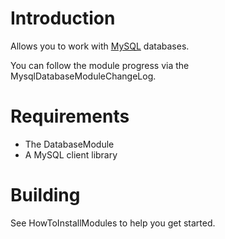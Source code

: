 # Introduction #

Allows you to work with [MySQL](http://www.mysql.com) databases.


You can follow the module progress via the MysqlDatabaseModuleChangeLog.

# Requirements #

  * The DatabaseModule
  * A MySQL client library


# Building #

See HowToInstallModules to help you get started.
